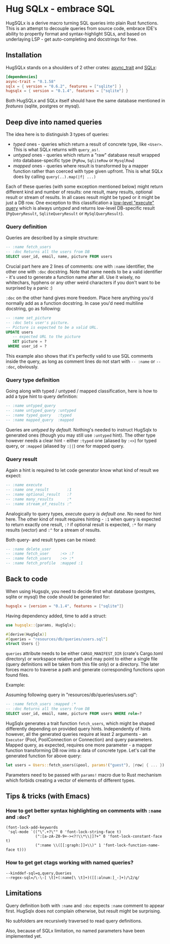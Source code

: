 # Hug SQLx - embrace SQL

HugSQLx is a derive macro turning SQL queries into plain Rust functions. This is an attempt to decouple queries from source code, embrace IDE's ability to propertly format and syntax-highlight SQLs, and based on underlaying LSP - get auto-completing and docstrings for free.

## Installation

HugSQLx stands on a shoulders of 2 other crates: [async_trait](https://crates.io/crates/async-trait) and [SQLx](https://crates.io/crates/sqlx):

``` toml
[dependencies]
async-trait = "0.1.58"
sqlx = { version = "0.6.2", features = ["sqlite"] }
hugsqlx = { version = "0.1.4", features = ["sqlite"] }
```

Both HugSQLx and SQLx itself should have the same database mentioned in *features* (sqlite, postgres or mysql).

## Deep dive into named queries
The idea here is to distinguish 3 types of queries:
- _typed_ ones - queries which return a result of concrete type, like `<User>`. This is what SQLx returns with `query_as!`.
- _untyped_ ones - queries which return a "raw" database result wrapped into database-specific type (`PgRow`, `SqliteRow` or `MysqlRow`)
- _mapped_ ones - queries where result is transformed by a mapper function rather than coerced with type given upfront. This is what SQLx does by calling `query(..).map(|f| ...)`

Each of these queries (with some exception mentioned below) might return different kind and number of results:
one result, many results, optional result or stream of results. In all cases result might be typed or it might be just a DB row. One exception to this classification a [low-level "execute" query](https://github.com/launchbadge/sqlx#querying) which is always _untyped_ and returns low-level DB-specific result (`PgQueryResult`, `SqliteQueryResult` or `MySqlQueryResult`).

### Query definition
Queries are described by a simple structure:

``` sql
-- :name fetch_users
-- :doc Returns all the users from DB
SELECT user_id, email, name, picture FROM users
```

Crucial part here are 2 lines of comments: one with `:name` identifier, the other one with `:doc` docstring. Note that name needs to be a valid identifier - it's used to generate a function name after all. Use it wisely, no whitechars, hyphens or any other weird characters if you don't want to be surprised by a panic :)

`:doc` on the other hand gives more freedom. Place here anything you'd normally add as a function docstring. In case you'd need multiline docstring, go as following:

``` sql
-- :name set_picture
-- :doc Sets user's picture.
-- Picture is expected to be a valid URL.
UPDATE users
   -- expected URL to the picture
   SET picture = ?
 WHERE user_id = ?
```

This example also shows that it's perfectly valid to use SQL comments inside the query, as long as comment lines do not start with `-- :name` or `-- :doc`, obviously.
### Query type definition
Going along with typed / untyped / mapped classification, here is how to add a type hint to query definition:

``` sql
-- :name untyped_query
-- :name untyped_query :untyped
-- :name typed_query   :typed
-- :name mapped_query  :mapped
```

Queries are *untyped by default*. Nothing's needed to instruct HugSqlx to generated ones (though you may still use `:untyped` hint). The other type however needs a clear hint - either `:typed` one (aliased by `:<>`) for typed query, or `:mapped` (aliased by `:||`) one for mapped query.

### Query result
Again a hint is required to let code generator know what kind of result we expect:

``` sql
-- :name execute
-- :name one_result        :1
-- :name optional_result   :?
-- :name many_results      :*
-- :name stream_of_results :^
```

Analogically to query types, *execute query is default one*. No need for hint here. The other kind of result requires hinting - `:1` when query is expected to return exactly one result, `:?` if optional result is expected, `:*` for many results (vector) and `:^` for a stream of results.

Both query- and result types can be mixed:

``` sql
-- :name delete_user
-- :name fetch_user     :<> :?
-- :name fetch_users    :<> :*
-- :name fetch_profile  :mapped :1
```

## Back to code
When using Hugsqlx, you need to decide first what database (postgres, sqlite or mysql) the code should be generated for:

``` toml
hugsqlx = {version = "0.1.4", features = ["sqlite"]}
```

Having dependency added, time to add a struct:

``` rust
use hugsqlx::{params, HugSqlx};

#[derive(HugSqlx)]
#[queries = "resources/db/queries/users.sql"]
struct Users {}
```

`queries` attribute needs to be either `CARGO_MANIFEST_DIR` (crate's Cargo.toml directory) or workspace relative path and may point to either a single file (query definitions will be taken from this file only) or a directory. The later forces macro to traverse a path and generate corresponding functions upon found files.

Example:

Assuming following query in "resources/db/queries/users.sql":
``` sql
-- :name fetch_users :mapped :*
-- :doc Returns all the users from DB
SELECT user_id, email, name, picture FROM users WHERE role=?
```

HugSqlx generates a trait function `fetch_users`, which might be shaped differently depending on provided query hints. Independently of hints however, all the generated queries require at least 2 arguments - an `Executor` (Pool, PoolConnection or Connection) and query parameters. Mapped query, as expected, requires one more parameter - a mapper function transforming DB row into a data of concrete type. Let's call the generated function for above query:

``` rust
let users = Users::fetch_users(&pool, params!("guest"), |row| { ... }).await?;
```

Parameters need to be passed with `params!` macro due to Rust mechanism which forbids creating a vector of elements of different types.

## Tips & tricks (with Emacs)
### How to get better syntax highlighting on comments with `:name` and `:doc`?

``` emacs-lisp
(font-lock-add-keywords
 'sql-mode `(("\".+?\"" 0 'font-lock-string-face t)
             (":[a-zA-Z0-9+-><?!\\*\\|]?+" 0 'font-lock-constant-face t)
             (":name \\([[:graph:]]+\\)" 1 'font-lock-function-name-face t)))
```

### How to get get ctags working with named queries?

```
--kinddef-sql=q,query,Queries
--regex-sql=/\-\-[ \t]+(:name[\ \t]+)([[:alnum:]_-]+)/\2/q/
```

## Limitations
Query definition both with `:name` and `:doc` expects `:name` comment to appear first. HugSqlx does not complain otherwise, but result might be surprising.

No subfolders are recursively traversed to read query definitions.

Also, because of SQLx limitation, no named parameters have been implemented yet.
